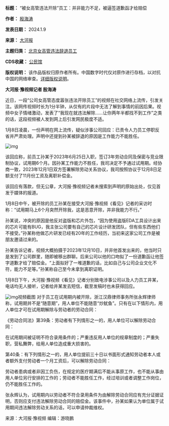 


**标题：** “被女高管违法开除”员工：并非能力不足，被逼签道歉函才给赔偿  

**作者：** [殷海涛](https://chinadigitaltimes.net/space/大河报)  

**发表日期：** 2024.1.9  

**来源：** [大河报](https://web.archive.org/web/https://new.qq.com/rain/a/20240108A08MBJ00)  

**主题归类：** [北京女高管违法辞退员工](https://chinadigitaltimes.net/space/北京女高管违法辞退员工)  

**CDS收藏：** [公民馆](https://chinadigitaltimes.net/space/%E5%85%AC%E6%B0%91%E9%A6%86)  

**版权说明：** 该作品版权归原作者所有。中国数字时代仅对原作进行存档，以对抗中国的网络审查。[详细版权说明](https://chinadigitaltimes.net/chinese/copyright)。


**大河报·豫视频记者 殷海涛** 


近日，一段“公司女高管态度嚣张违法开除员工”的视频在社交网络上流传，引发关注。该网传视频时长为1分半钟，从仅有的片段中无法了解到事情的前因后果。视频中女子情绪激动，发表了“我现在就违法解除……让你两年半都找不到工作”之类的话，这段视频被人发到网上后引发网民极度不适。


1月8日凌晨，一份声明在网上流传，疑似涉事公司回应：已责令人力员工停职反省并严肃处理。声明中还提到孙某被辞退的原因是工作能力不能胜任。


![img](https://chinadigitaltimes.net/chinese/files/2024/01/post-703990-659dc68c8f053.)


该回应称，前员工孙某于2023年6月25日入职，签订3年劳动合同及保密与竞业限制协议，试用期6个月。因孙某工作能力不胜任，我司决定不予通过试用期。经协商一致，2023年12月1日双方签署解除劳动关系协议，我司按照协议于12月8日足额支付了11月份工资及离职补偿金。


该回应有落款，但无公章，大河报·豫视频记者未搜索到声明的原始出处，仅见首发于媒体的报道。


1月8日中午，被开除的员工孙某在接受大河报·豫视频《看见》记者的采访时称：“试用期马上6个月突然开除我，这是恶意开除，并非我能力不行。”


孙某说，冲突的原因是他反对盗版和芯片外包，“因为使用盗版EDA工具设计出来的芯片可能有BUG，我主张公司要有自己的芯片设计研发团队，但有些东西他们不接受。”孙某称他做芯片研发已经有20年的工作经历，当初来这家公司工作是被朋友邀请过来的。


孙某告诉记者，视频大概拍摄于2023年12月10日，并非他首发出来的，他当时只是发到了公司群里，随即被移出群聊。后来公司以他的口吻拟了一份道歉函让他签字道歉才给了赔偿金。“上面拟好了一堆道歉的话，比如自己与公司企业文化不符，能力不足等。”孙某称自己至今未拿到离职证明。


1月8日下午，大河报·豫视频《看见》记者分别致电涉事公司以及人力员工井某，电话均无人接听，记者给井某发去短信，截至发稿时也未获得回应。


![img](https://chinadigitaltimes.net/chinese/files/2024/01/post-703990-659dc68c9a15a.)视频截图
对于员工在试用期内被开除，浙江汉鼎律师事务所张永辉律师称，试用期并不是“随意期”，用人单位不能随意“炒鱿鱼”。只有在以下情形内，用人单位才可在试用期解除与劳动者的劳动合同：


《劳动合同法》第39条：劳动者有下列情形之一的，用人单位可以解除劳动合同：


在试用期间被证明不符合录用条件的；严重违反用人单位的规章制度的；严重失职，营私舞弊，给用人单位造成重大损害的。


第40条：有下列情形之一的，用人单位提前三十日以书面形式通知劳动者本人或者额外支付劳动者一个月工资后，可以解除劳动合同：


劳动者患病或者非因工负伤，在规定的医疗期满后不能从事原工作，也不能从事由用人单位另行安排的工作的；劳动者不能胜任工作，经过培训或者调整工作岗位，仍不能胜任工作的。


张永辉认为，试用期内以劳动者不符合录用条件为由解除劳动合同应有充分证据证明，否则应支付违法解除劳动合同的赔偿金。该事件中，孙某如果认为单位属于试用期间违法解除劳动关系的话，可以申请仲裁维权。


来源：大河报·豫视频 编辑：游晓鹏



